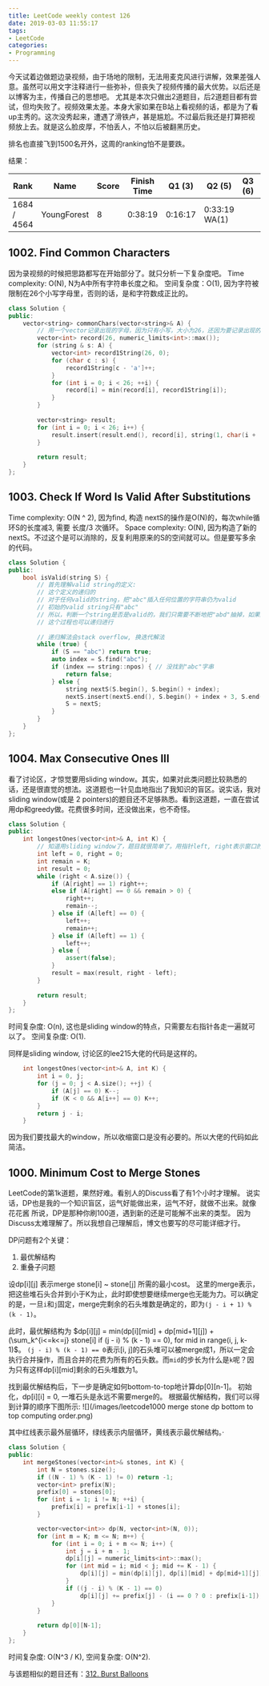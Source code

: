 ```yaml
---
title: LeetCode weekly contest 126
date: 2019-03-03 11:55:17
tags:
- LeetCode
categories:
- Programming
---
```


今天试着边做题边录视频，由于场地的限制，无法用麦克风进行讲解，效果差强人意。虽然可以用文字注释进行一些弥补，但丧失了视频传播的最大优势。以后还是以博客为主，传播自己的思想吧。
尤其是本次只做出2道题目，后2道题目都有尝试，但均失败了。视频效果太差。本身大家如果在B站上看视频的话，都是为了看up主秀的。这次没秀起来，遭遇了滑铁卢，甚是尴尬。不过最后我还是打算把视频放上去。就是这么脸皮厚，不怕丢人，不怕以后被翻黑历史。

排名也直接飞到1500名开外，这周的ranking怕不是要跌。

结果：

| Rank |	Name |	Score |	Finish Time | 	Q1 (3) |	Q2 (5) |	Q3 (6) |	Q4 (9)|
|--|--|--|--|--|--|--|--|
| 1684 / 4564	| YoungForest | 	8 |	0:38:19 |	0:16:17 |	0:33:19  WA(1) | |	 |

## 1002. Find Common Characters

因为录视频的时候把思路都写在开始部分了。就只分析一下复杂度吧。
Time complexity: O(N), N为A中所有字符串长度之和。
空间复杂度：O(1), 因为字符被限制在26个小写字母里，否则的话，是和字符数成正比的。

```cpp
class Solution {
public:
    vector<string> commonChars(vector<string>& A) {
        // 用一个vector记录出现的字母，因为只有小写，大小为26，还因为要记录出现的最小次数，所以类型为int即可
        vector<int> record(26, numeric_limits<int>::max());
        for (string & s: A) {
            vector<int> record1String(26, 0);
            for (char c : s) {
                record1String[c - 'a']++;
            }
            for (int i = 0; i < 26; ++i) {
                record[i] = min(record[i], record1String[i]);
            }
        }
        
        vector<string> result;
        for (int i = 0; i < 26; i++) {
            result.insert(result.end(), record[i], string(1, char(i + 'a')));
        }
        
        return result;
    }
};
```

## 1003. Check If Word Is Valid After Substitutions

Time complexity: O(N ^ 2), 因为find, 构造 nextS的操作是O(N)的，每次while循环S的长度减3, 需要 长度/3 次循环。
Space complexity: O(N), 因为构造了新的nextS。不过这个是可以消除的，反复利用原来的S的空间就可以。但是要写多余的代码。

```cpp
class Solution {
public:
    bool isValid(string S) {
        // 首先理解valid string的定义:
        // 这个定义的递归的
        // 对于任何valid的string，把"abc"插入任何位置的字符串仍为valid
        // 初始的valid string只有"abc"
        // 所以，判断一个string是否是valid的，我们只需要不断地把"abd"抽掉，如果剩下"abc"，则true，否则false
        // 这个过程也可以递归进行
        
        // 递归解法会stack overflow, 换迭代解法
        while (true) {
            if (S == "abc") return true;
            auto index = S.find("abc");
            if (index == string::npos) { // 没找到"abc"字串
                return false;
            } else {
                string nextS(S.begin(), S.begin() + index);
                nextS.insert(nextS.end(), S.begin() + index + 3, S.end());
                S = nextS;
            }
        }
    }
};
```

## 1004. Max Consecutive Ones III

看了讨论区，才惊觉要用sliding window。其实，如果对此类问题比较熟悉的话，还是很直觉的想法。这道题也一针见血地指出了我知识的盲区。说实话，我对sliding window(或是 2 pointers)的题目还不足够熟悉。看到这道题，一直在尝试用dp和greedy做。花费很多时间，还没做出来，也不奇怪。

```cpp
class Solution {
public:
    int longestOnes(vector<int>& A, int K) {
        // 知道用sliding window了，题目就很简单了。用指针left, right表示窗口的范围。如果right指向1的话，继续扩充，指向0的话，如果K还有剩余，则扩充。不能扩充的时候，收缩left。
        int left = 0, right = 0;
        int remain = K;
        int result = 0;
        while (right < A.size()) {
            if (A[right] == 1) right++;
            else if (A[right] == 0 && remain > 0) {
                right++;
                remain--;
            } else if (A[left] == 0) {
                left++;
                remain++;
            } else if (A[left] == 1) {
                left++;
            } else {
                assert(false);
            }
            result = max(result, right - left);
        }
        
        return result;
    }
};
```

时间复杂度: O(n), 这也是sliding window的特点，只需要左右指针各走一遍就可以了。
空间复杂度: O(1).

同样是sliding window, 讨论区的lee215大佬的代码是这样的。
```cpp
    int longestOnes(vector<int>& A, int K) {
        int i = 0, j;
        for (j = 0; j < A.size(); ++j) {
            if (A[j] == 0) K--;
            if (K < 0 && A[i++] == 0) K++;
        }
        return j - i;
    }
```

因为我们要找最大的window，所以收缩窗口是没有必要的。所以大佬的代码如此简洁。

## 1000. Minimum Cost to Merge Stones

LeetCode的第1k道题，果然好难。看别人的Discuss看了有1个小时才理解。
说实话，DP也是我的一个知识盲区，运气好能做出来，运气不好，就做不出来。就像 花花酱 所说，DP是那种你刷100道，遇到新的还是可能解不出来的类型。
因为Discuss太难理解了。所以我想自己理解后，博文也要写的尽可能详细才行。

DP问题有2个关键：
1. 最优解结构
2. 重叠子问题

设dp[i][j] 表示merge stone[i] ~ stone[j] 所需的最小cost。
这里的merge表示，把这些堆石头合并到小于K为止，此时即使想要继续merge也无能为力。可以确定的是，一旦`i`和`j`固定，merge完剩余的石头堆数是确定的，即为`(j - i + 1) % (k - 1)`。

此时，最优解结构为 $dp[i][j] = min(dp[i][mid] + dp[mid+1][j]) + (\sum_k^{i<=k<=j} stone[i] if (j - i) % (k - 1) == 0), for mid in range(i, j, k-1)$。
`(j - i) % (k - 1) == 0`表示[i, j]的石头堆可以被merge成1，所以一定会执行合并操作，而且合并的花费为所有的石头数。而`mid`的步长为什么是`k`呢？因为只有这样dp[i][mid]剩余的石头堆数为1。

找到最优解结构后，下一步是确定如何bottom-to-top地计算dp[0][n-1]。
初始化，dp[i][i] = 0, 一堆石头是永远不需要merge的。
根据最优解结构，我们可以得到计算的顺序下图所示:
![](/images/leetcode1000 merge stone dp bottom to top computing order.png)

其中红线表示最外层循环，绿线表示内层循环，黄线表示最优解结构。·

```cpp
class Solution {
public:
    int mergeStones(vector<int>& stones, int K) {
        int N = stones.size();
        if ((N - 1) % (K - 1) != 0) return -1;
        vector<int> prefix(N);
        prefix[0] = stones[0];
        for (int i = 1; i != N; ++i) {
            prefix[i] = prefix[i-1] + stones[i];
        }

        vector<vector<int>> dp(N, vector<int>(N, 0));
        for (int m = K; m <= N; m++) {
            for (int i = 0; i + m <= N; i++) {
                int j = i + m - 1;
                dp[i][j] = numeric_limits<int>::max();
                for (int mid = i; mid < j; mid += K - 1) {
                    dp[i][j] = min(dp[i][j], dp[i][mid] + dp[mid+1][j]);
                }
                if ((j - i) % (K - 1) == 0)
                    dp[i][j] += prefix[j] - (i == 0 ? 0 : prefix[i-1]);
            }
        }
        
        return dp[0][N-1];
    }
};
```

时间复杂度: O(N^3 / K),
空间复杂度: O(N^2).

与该题相似的题目还有：[312. Burst Balloons](https://leetcode.com/problems/burst-balloons/description/)